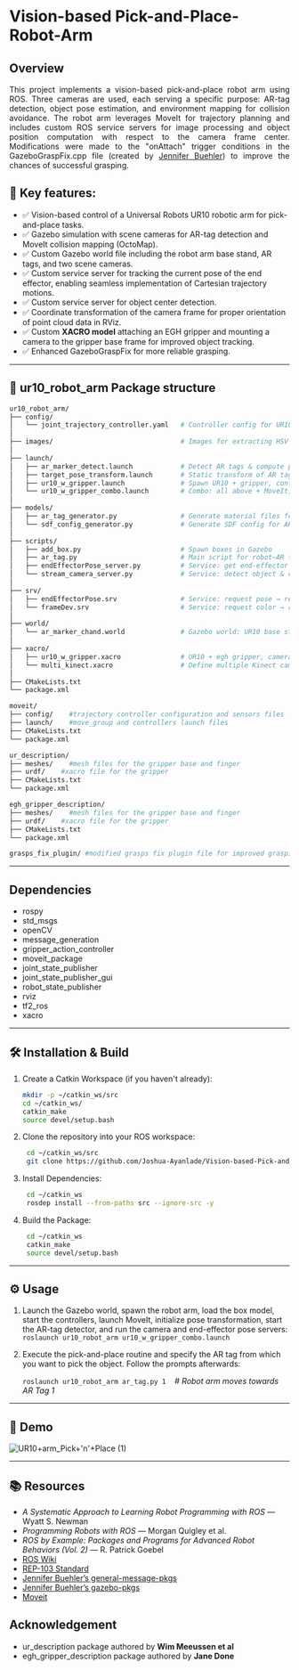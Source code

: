 # Vision-based Pick-and-Place-Robot-Arm
## Overview
<p align="justify">
This project implements a vision-based pick-and-place robot arm using ROS. Three cameras are used, each serving a specific purpose: AR-tag detection, object pose estimation, and environment mapping for collision avoidance. The robot arm leverages MoveIt for trajectory planning and includes custom ROS service servers for image processing and object position computation with respect to the camera frame center. Modifications were made to the "onAttach" trigger conditions in the GazeboGraspFix.cpp file (created by <a href="https://github.com/JenniferBuehler/gazebo-pkgs">Jennifer Buehler</a>) to improve the chances of successful grasping.
</p>

## 📌 Key features:
- ✅ Vision-based control of a Universal Robots UR10 robotic arm for pick-and-place tasks.
- ✅ Gazebo simulation with scene cameras for AR-tag detection and MoveIt collision mapping (OctoMap).
- ✅ Custom Gazebo world file including the robot arm base stand, AR tags, and two scene cameras.
- ✅ Custom service server for tracking the current pose of the end effector, enabling seamless implementation of Cartesian trajectory motions.
- ✅ Custom service server for object center detection.
- ✅ Coordinate transformation of the camera frame for proper orientation of point cloud data in RViz.
- ✅ Custom **XACRO model** attaching an EGH gripper and mounting a camera to the gripper base frame for improved object tracking.
- ✅ Enhanced GazeboGraspFix for more reliable grasping.

---
## 📂 ur10_robot_arm Package structure
```bash
ur10_robot_arm/
├── config/  
│   └── joint_trajectory_controller.yaml   # Controller config for UR10 in Gazebo  
│
├── images/                                # Images for extracting HSV values of objects  
│
├── launch/  
│   ├── ar_marker_detect.launch            # Detect AR tags & compute poses wrt *ur_base_link*  
│   ├── target_pose_transform.launch       # Static transform of AR tag frames (linear & rotational)  
│   ├── ur10_w_gripper.launch              # Spawn UR10 + gripper, controllers, camera TF, RViz  
│   └── ur10_w_gripper_combo.launch        # Combo: all above + MoveIt, box spawner, camera & EE servers  
│
├── models/  
│   ├── ar_tag_generator.py                # Generate material files for AR markers  
│   └── sdf_config_generator.py            # Generate SDF config for AR markers  
│
├── scripts/  
│   ├── add_box.py                         # Spawn boxes in Gazebo  
│   ├── ar_tag.py                          # Main script for robot–AR tag interaction  
│   ├── endEffectorPose_server.py          # Service: get end-effector pose  
│   └── stream_camera_server.py            # Service: detect object & compute camera deviation  
│
├── srv/  
│   ├── endEffectorPose.srv                # Service: request pose → return EE pose  
│   └── frameDev.srv                       # Service: request color → return (x,y) deviation  
│
├── world/  
│   └── ar_marker_chand.world              # Gazebo world: UR10 base stand, AR tags, scene cameras  
│
├── xacro/  
│   ├── ur10_w_gripper.xacro               # UR10 + egh gripper, cameras, octomap  
│   └── multi_kinect.xacro                 # Define multiple Kinect camera models  
│
├── CMakeLists.txt  
└── package.xml

moveit/
├── config/    #trajectory controller configuration and sensors files 
├── launch/    #move_group and controllers launch files
├── CMakeLists.txt        
└── package.xml

ur_description/
├── meshes/    #mesh files for the gripper base and finger
├── urdf/    #xacro file for the gripper
├── CMakeLists.txt        
└── package.xml

egh_gripper_description/
├── meshes/    #mesh files for the gripper base and finger
├── urdf/    #xacro file for the gripper
├── CMakeLists.txt        
└── package.xml

grasps_fix_plugin/ #modified grasps fix plugin file for improved grasping

```

---
## Dependencies
- rospy
- std_msgs
- openCV
- message_generation
- gripper_action_controller
- moveit_package
- joint_state_publisher
- joint_state_publisher_gui
- robot_state_publisher
- rviz
- tf2_ros
- xacro

---
## 🛠️ Installation & Build
1.  Create a Catkin Workspace (if you haven't already):
    ```bash
    mkdir -p ~/catkin_ws/src
    cd ~/catkin_ws/
    catkin_make
    source devel/setup.bash
    ```
    
2. Clone the repository into your ROS workspace:  
   ```bash
    cd ~/catkin_ws/src
    git clone https://github.com/Joshua-Ayanlade/Vision-based-Pick-and-Place-Robot-Arm.git
    ```

3. Install Dependencies:
   ```bash
    cd ~/catkin_ws
    rosdep install --from-paths src --ignore-src -y
    ```

4. Build the Package:
   ```bash
    cd ~/catkin_ws
    catkin_make
    source devel/setup.bash
    ```

---
## ⚙️ Usage
   
1. Launch the Gazebo world, spawn the robot arm, load the box model, start the controllers, launch MoveIt, initialize pose transformation, start the AR-tag detector, and run the camera and end-effector pose servers:  
   `roslaunch ur10_robot_arm ur10_w_gripper_combo.launch`

2. Execute the pick-and-place routine and specify the AR tag from which you want to pick the object. Follow the prompts afterwards:
   
   `roslaunch ur10_robot_arm ar_tag.py 1`&nbsp;&nbsp;&nbsp;&nbsp;# *Robot arm moves towards AR Tag 1* 


---
## 🎥 Demo
![UR10+arm_Pick+'n'+Place (1)](https://github.com/user-attachments/assets/088f6231-3360-416a-a6d1-d8fd38d40a41)

---

## 📚 Resources
- *A Systematic Approach to Learning Robot Programming with ROS* — Wyatt S. Newman  
- *Programming Robots with ROS* — Morgan Quigley et al.  
- *ROS by Example: Packages and Programs for Advanced Robot Behaviors (Vol. 2)* — R. Patrick Goebel  
- [ROS Wiki](https://wiki.ros.org)  
- [REP-103 Standard](https://www.ros.org/reps/rep-0103.html)  
- [Jennifer Buehler’s general-message-pkgs](https://github.com/JenniferBuehler/general-message-pkgs.git) 
- [Jennifer Buehler’s gazebo-pkgs](https://github.com/JenniferBuehler/gazebo-pkgs.git) 
- [Moveit](github.com/ros-planning/moveit)
  
## Acknowledgement
- ur_description package authored by **Wim Meeussen et al**
- egh_gripper_description package authored by **Jane Done**
